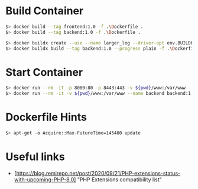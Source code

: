 # Build Container

```sh
$> docker build --tag frontend:1.0 -f .\Dockerfile .
$> docker build --tag backend:1.0 -f .\Dockerfile .

$> docker buildx create --use --name larger_log --driver-opt env.BUILDKIT_STEP_LOG_MAX_SIZE=50000000
$> docker buildx build --tag backend:1.0 --progress plain -f .\Dockerfile .
```

# Start Container

```sh
$> docker run --rm -it -p 8080:80 -p 8443:443 -v ${pwd}/www:/var/www --name frontend frontend:1.0
$> docker run --rm -it -v ${pwd}/www:/var/www --name backend backend:1.0
```

# Dockerfile Hints
```sh
$> apt-get -o Acquire::Max-FutureTime=145400 update
```

# Useful links
 * [https://blog.remirepo.net/post/2020/09/21/PHP-extensions-status-with-upcoming-PHP-8.0] "PHP Extensions compatibility list"